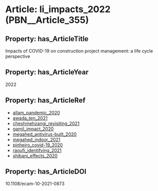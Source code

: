 # Article: __li_impacts_2022__ (PBN__Article_355)

## Property: has_ArticleTitle

Impacts of COVID-19 on construction project management: a life cycle perspective

## Property: has_ArticleYear

2022

## Property: has_ArticleRef

* [allam_pandemic_2020](../Article/PBN__Article_147)
* [awada_ten_2021](../Article/PBN__Article_38)
* [cheshmehzangi_revisiting_2021](../Article/PBN__Article_59)
* [gamil_impact_2020](../Article/PBN__Article_168)
* [megahed_antivirus-built_2020](../Article/PBN__Article_298)
* [megahed_indoor_2021](../Article/PBN__Article_206)
* [pinheiro_covid-19_2020](../Article/PBN__Article_316)
* [raoufi_identifying_2021](../Article/PBN__Article_220)
* [shibani_effects_2020](../Article/PBN__Article_75)

## Property: has_ArticleDOI

10.1108/ecam-10-2021-0873

